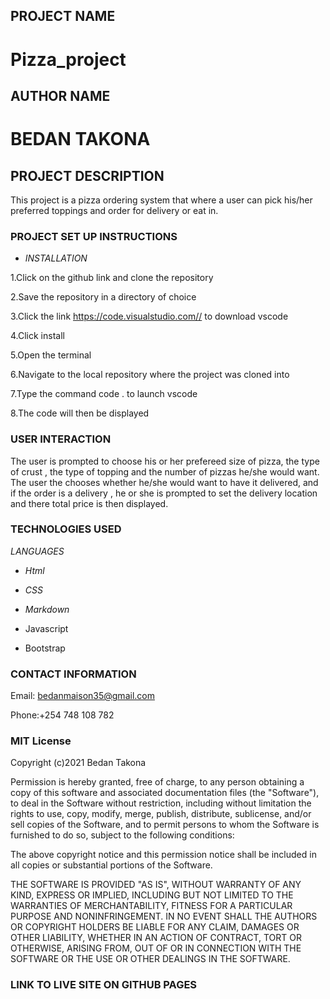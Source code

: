## PROJECT NAME
# Pizza_project


## AUTHOR NAME
# BEDAN TAKONA

## PROJECT DESCRIPTION
This project is a pizza ordering system that where a user can pick his/her preferred toppings and order for delivery or eat in.
 

 
### PROJECT SET UP INSTRUCTIONS
* _INSTALLATION_

1.Click on the github link and clone the repository

2.Save the repository in a directory of choice

3.Click the link https://code.visualstudio.com// to download vscode

4.Click install 

5.Open the terminal

6.Navigate to the local repository where the project was cloned into

7.Type the command code . to launch vscode

8.The code will then be displayed 

### USER INTERACTION
The user is prompted to choose his or her prefereed size of pizza, the type of crust , the type of topping and the number of pizzas he/she would want. The user the chooses whether he/she would want to have it delivered, and if the order is a delivery , he or she is prompted to set the delivery location and there total price is then displayed. 


### TECHNOLOGIES USED

_LANGUAGES_

* _Html_

* _CSS_

* _Markdown_

* Javascript

* Bootstrap


### CONTACT INFORMATION

Email: bedanmaison35@gmail.com

Phone:+254 748 108 782

### MIT License

Copyright (c)2021 Bedan Takona

Permission is hereby granted, free of charge, to any person obtaining a copy
of this software and associated documentation files (the "Software"), to deal
in the Software without restriction, including without limitation the rights
to use, copy, modify, merge, publish, distribute, sublicense, and/or sell
copies of the Software, and to permit persons to whom the Software is
furnished to do so, subject to the following conditions:

The above copyright notice and this permission notice shall be included in all
copies or substantial portions of the Software.

THE SOFTWARE IS PROVIDED "AS IS", WITHOUT WARRANTY OF ANY KIND, EXPRESS OR
IMPLIED, INCLUDING BUT NOT LIMITED TO THE WARRANTIES OF MERCHANTABILITY,
FITNESS FOR A PARTICULAR PURPOSE AND NONINFRINGEMENT. IN NO EVENT SHALL THE
AUTHORS OR COPYRIGHT HOLDERS BE LIABLE FOR ANY CLAIM, DAMAGES OR OTHER
LIABILITY, WHETHER IN AN ACTION OF CONTRACT, TORT OR OTHERWISE, ARISING FROM,
OUT OF OR IN CONNECTION WITH THE SOFTWARE OR THE USE OR OTHER DEALINGS IN THE
SOFTWARE.

### LINK TO LIVE SITE ON GITHUB PAGES


